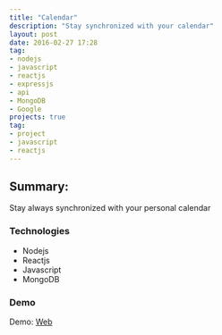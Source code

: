 ```yaml
---
title: "Calendar"
description: "Stay synchronized with your calendar"
layout: post
date: 2016-02-27 17:28
tag:
- nodejs
- javascript
- reactjs
- expressjs
- api
- MongoDB
- Google
projects: true
tag:
- project
- javascript
- reactjs
---
```


## Summary:

Stay always synchronized with your personal calendar

### Technologies
- Nodejs
- Reactjs
- Javascript
- MongoDB

### Demo
Demo: [Web](#)
